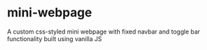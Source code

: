# mini-webpage
A custom css-styled mini webpage with fixed navbar and toggle bar functionality built using vanilla JS
